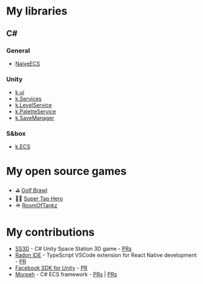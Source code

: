 # My libraries

## C#

### General
- [NaiveECS](https://github.com/xk0fe/NaiveECS)

### Unity
- [k.ui](https://github.com/xk0fe/k.ui)
- [k.Services](https://github.com/xk0fe/k.Services)
- [k.LevelService](https://github.com/xk0fe/k.LevelService)
- [k.PaletteService](https://github.com/xk0fe/k.PaletteService)
- [k.SaveManager](https://github.com/xk0fe/k.SaveManager)

### S&box
- [k.ECS](https://github.com/xk0fe/k.ECS)


# My open source games
- ⛳ [Golf Brawl](https://github.com/xk0fe/GolfBrawl) 
- 🏃‍➡️ [Super Tap Hero](https://github.com/xk0fe/Super-Tap-Hero) 
- 🪖 [RoomOfTankz](https://github.com/xk0fe/RoomOfTankz) 

<!--
**xk0fe/xk0fe** is a ✨ _special_ ✨ repository because its `README.md` (this file) appears on your GitHub profile.

Here are some ideas to get you started:

- 🔭 I’m currently working on ...
- 🌱 I’m currently learning ...
- 👯 I’m looking to collaborate on ...
- 🤔 I’m looking for help with ...
- 💬 Ask me about ...
- 📫 How to reach me: ...
- 😄 Pronouns: ...
- ⚡ Fun fact: ...
-->

# My contributions
- [SS3D](https://github.com/RE-SS3D/SS3D) - C# Unity Space Station 3D game - [PRs](https://github.com/RE-SS3D/SS3D/commits?author=xk0fe) 
- [Radon IDE](https://github.com/software-mansion/radon-ide) - TypeScript VSCode extension for React Native development - [PR](https://github.com/software-mansion/radon-ide/pull/1266)
- [Facebook SDK for Unity](https://github.com/facebook/facebook-sdk-for-unity) - [PR](https://github.com/facebook/facebook-sdk-for-unity/pull/479)
- [Morpeh](https://github.com/scellecs/morpeh) - C# ECS framework - [PRs](https://github.com/scellecs/morpeh/commits?author=xk0fe) | [PRs](https://github.com/scellecs/morpeh/commits?author=mininaleksandr)
